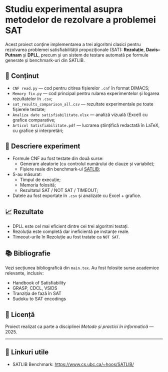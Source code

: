# Studiu experimental asupra metodelor de rezolvare a problemei SAT

Acest proiect conține implementarea a trei algoritmi clasici pentru rezolvarea problemei satisfiabilității propoziționale (SAT): **Rezoluție**, **Davis–Putnam** și **DPLL**, precum și un sistem de testare automată pe formule generate și benchmark-uri din SATLIB.

## 📌 Conținut

- `CNF read.py` — cod pentru citirea fișierelor `.cnf` în format DIMACS;
- `Memory fix.py` — cod principal pentru rularea experimentelor și logarea rezultatelor în `.csv`;
- `sat_results_comparison_all.csv` — rezultate experimentale pe toate fișierele testate;
- `Analiza date satisfiabilitate.xlsx` — analiză vizuală (Excel) cu grafice comparative;
- `Articol Satisfiabilitate.pdf` — lucrarea științifică redactată în LaTeX, cu grafice și interpretări;

## 🧪 Descriere experiment

- Formule CNF au fost testate din două surse:
  - Generare aleatorie (cu controlul numărului de clauze și variabile);
  - Fișiere reale din benchmark-ul [SATLIB](https://www.cs.ubc.ca/~hoos/SATLIB/);
- S-au măsurat:
  - Timpul de execuție;
  - Memoria folosită;
  - Rezultatul SAT / NOT SAT / TIMEOUT;
- Datele au fost exportate în `.csv` și analizate cu Excel + grafice.

## 📈 Rezultate

- DPLL este cel mai eficient dintre cei trei algoritmi testați.
- Rezoluția este completă dar ineficientă pe instanțe reale.
- Timeout-urile în Rezoluție au fost tratate ca `NOT SAT`.

## 📚 Bibliografie

Vezi secțiunea bibliografică din `main.tex`. Au fost folosite surse academice relevante, inclusiv:
- Handbook of Satisfiability
- GRASP, CDCL, VSIDS
- Tranziția de fază în SAT
- Sudoku to SAT encodings

## 📎 Licență

Proiect realizat ca parte a disciplinei *Metode și practici în informatică* — 2025.

---

## 🔗 Linkuri utile

- SATLIB Benchmark: https://www.cs.ubc.ca/~hoos/SATLIB/

